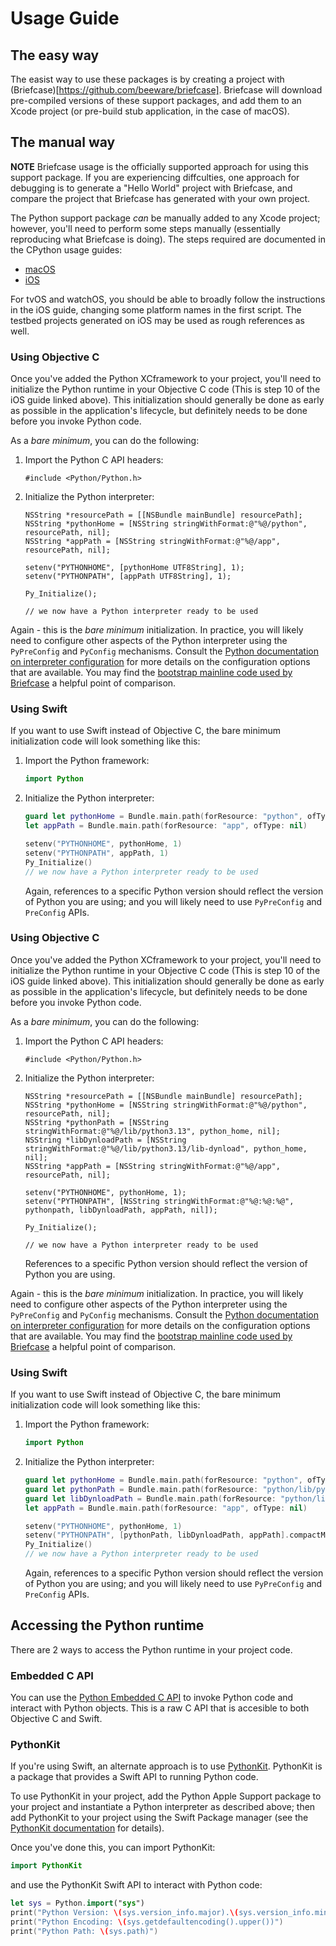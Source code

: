 # Usage Guide

## The easy way

The easist way to use these packages is by creating a project with
(Briefcase)[https://github.com/beeware/briefcase]. Briefcase will download
pre-compiled versions of these support packages, and add them to an Xcode project
(or pre-build stub application, in the case of macOS).

## The manual way

**NOTE** Briefcase usage is the officially supported approach for using this
support package. If you are experiencing diffculties, one approach for debugging
is to generate a "Hello World" project with Briefcase, and compare the project that
Briefcase has generated with your own project.

The Python support package *can* be manually added to any Xcode project;
however, you'll need to perform some steps manually (essentially reproducing
what Briefcase is doing). The steps required are documented in the CPython usage
guides:

* [macOS](https://docs.python.org/3/using/mac.html)
* [iOS](https://docs.python.org/3/using/ios.html#adding-python-to-an-ios-project)

For tvOS and watchOS, you should be able to broadly follow the instructions
in the iOS guide, changing some platform names in the first script. The testbed projects
generated on iOS may be used as rough references as well.

### Using Objective C

Once you've added the Python XCframework to your project, you'll need to
initialize the Python runtime in your Objective C code (This is step 10 of the
iOS guide linked above). This initialization should generally be done as early
as possible in the application's lifecycle, but definitely needs to be done
before you invoke Python code.

As a *bare minimum*, you can do the following:

1. Import the Python C API headers:
   ```objc
   #include <Python/Python.h>
   ```

2. Initialize the Python interpreter:
   ```objc
   NSString *resourcePath = [[NSBundle mainBundle] resourcePath];
   NSString *pythonHome = [NSString stringWithFormat:@"%@/python", resourcePath, nil];
   NSString *appPath = [NSString stringWithFormat:@"%@/app", resourcePath, nil];

   setenv("PYTHONHOME", [pythonHome UTF8String], 1);
   setenv("PYTHONPATH", [appPath UTF8String], 1);

   Py_Initialize();

   // we now have a Python interpreter ready to be used
   ```

Again - this is the *bare minimum* initialization. In practice, you will likely
need to configure other aspects of the Python interpreter using the
`PyPreConfig`  and `PyConfig` mechanisms. Consult the [Python documentation on
interpreter configuration](https://docs.python.org/3/c-api/init_config.html) for
more details on the configuration options that are available. You may find the
[bootstrap mainline code used by
Briefcase](https://github.com/beeware/briefcase-iOS-Xcode-template/blob/main/%7B%7B%20cookiecutter.format%20%7D%7D/%7B%7B%20cookiecutter.class_name%20%7D%7D/main.m)
a helpful point of comparison.

### Using Swift

If you want to use Swift instead of Objective C, the bare minimum initialization
code will look something like this:

1. Import the Python framework:
   ```swift
   import Python
   ```

2. Initialize the Python interpreter:
   ```swift
   guard let pythonHome = Bundle.main.path(forResource: "python", ofType: nil) else { return }
   let appPath = Bundle.main.path(forResource: "app", ofType: nil)

   setenv("PYTHONHOME", pythonHome, 1)
   setenv("PYTHONPATH", appPath, 1)
   Py_Initialize()
   // we now have a Python interpreter ready to be used
   ```

   Again, references to a specific Python version should reflect the version of
   Python you are using; and you will likely need to use `PyPreConfig` and
   `PreConfig` APIs.

### Using Objective C

Once you've added the Python XCframework to your project, you'll need to
initialize the Python runtime in your Objective C code (This is step 10 of the
iOS guide linked above). This initialization should generally be done as early
as possible in the application's lifecycle, but definitely needs to be done
before you invoke Python code.

As a *bare minimum*, you can do the following:

1. Import the Python C API headers:
   ```objc
   #include <Python/Python.h>
   ```

2. Initialize the Python interpreter:
   ```objc
   NSString *resourcePath = [[NSBundle mainBundle] resourcePath];
   NSString *pythonHome = [NSString stringWithFormat:@"%@/python", resourcePath, nil];
   NSString *pythonPath = [NSString stringWithFormat:@"%@/lib/python3.13", python_home, nil];
   NSString *libDynloadPath = [NSString stringWithFormat:@"%@/lib/python3.13/lib-dynload", python_home, nil];
   NSString *appPath = [NSString stringWithFormat:@"%@/app", resourcePath, nil];

   setenv("PYTHONHOME", pythonHome, 1);
   setenv("PYTHONPATH", [NSString stringWithFormat:@"%@:%@:%@", pythonpath, libDynloadPath, appPath, nil]);

   Py_Initialize();

   // we now have a Python interpreter ready to be used
   ```
   References to a specific Python version should reflect the version of
   Python you are using.

Again - this is the *bare minimum* initialization. In practice, you will likely
need to configure other aspects of the Python interpreter using the
`PyPreConfig`  and `PyConfig` mechanisms. Consult the [Python documentation on
interpreter configuration](https://docs.python.org/3/c-api/init_config.html) for
more details on the configuration options that are available. You may find the
[bootstrap mainline code used by
Briefcase](https://github.com/beeware/briefcase-iOS-Xcode-template/blob/main/%7B%7B%20cookiecutter.format%20%7D%7D/%7B%7B%20cookiecutter.class_name%20%7D%7D/main.m)
a helpful point of comparison.

### Using Swift

If you want to use Swift instead of Objective C, the bare minimum initialization
code will look something like this:

1. Import the Python framework:
   ```swift
   import Python
   ```

2. Initialize the Python interpreter:
   ```swift
   guard let pythonHome = Bundle.main.path(forResource: "python", ofType: nil) else { return }
   guard let pythonPath = Bundle.main.path(forResource: "python/lib/python3.13", ofType: nil) else { return }
   guard let libDynloadPath = Bundle.main.path(forResource: "python/lib/python3.13/lib-dynload", ofType: nil) else { return }
   let appPath = Bundle.main.path(forResource: "app", ofType: nil)

   setenv("PYTHONHOME", pythonHome, 1)
   setenv("PYTHONPATH", [pythonPath, libDynloadPath, appPath].compactMap { $0 }.joined(separator: ":"), 1)
   Py_Initialize()
   // we now have a Python interpreter ready to be used
   ```

   Again, references to a specific Python version should reflect the version of
   Python you are using; and you will likely need to use `PyPreConfig` and
   `PreConfig` APIs.

## Accessing the Python runtime

There are 2 ways to access the Python runtime in your project code.

### Embedded C API

You can use the [Python Embedded C
API](https://docs.python.org/3/extending/embedding.html) to invoke Python code
and interact with Python objects. This is a raw C API that is accesible to both
Objective C and Swift.

### PythonKit

If you're using Swift, an alternate approach is to use
[PythonKit](https://github.com/pvieito/PythonKit). PythonKit is a package that
provides a Swift API to running Python code.

To use PythonKit in your project, add the Python Apple Support package to your
project and instantiate a Python interpreter as described above; then add
PythonKit to your project using the Swift Package manager (see the [PythonKit
documentation](https://github.com/pvieito/PythonKit) for details).

Once you've done this, you can import PythonKit:
```swift
import PythonKit
```
and use the PythonKit Swift API to interact with Python code:
```swift
let sys = Python.import("sys")
print("Python Version: \(sys.version_info.major).\(sys.version_info.minor)")
print("Python Encoding: \(sys.getdefaultencoding().upper())")
print("Python Path: \(sys.path)")
```

